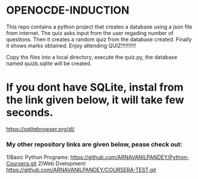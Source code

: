 # OPENOCDE-INDUCTION
This repo contains a python project that creates a database using a json file from internet. The quiz asks input from the user regading number of questions. Then it creates a 
random quiz from the database created. Finally it shows marks obtained. Enjoy attending QUIZ!!!!!!!!!!

Copy the files into a local directory, execute the quiz.py, the database named quizb.sqlite will be created. 
# If you dont have SQLite, instal from the link given below, it will take few seconds.

https://sqlitebrowser.org/dl/

### My other repository links are given below, pease check out:
1)Basic Python Programs: https://github.com/ARNAVANILPANDEY/Python-Coursera.git
2)Web Dvelopment: https://github.com/ARNAVANILPANDEY/COURSERA-TEST.git

